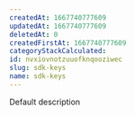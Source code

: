 ```yaml
---
createdAt: 1667740777609
updatedAt: 1667740777609
deletedAt: 0
createdFirstAt: 1667740777609
categoryStackCalculated: 
id: nvxiovnotzuuofknqooziwec
slug: sdk-keys
name: sdk-keys
---
```


Default description